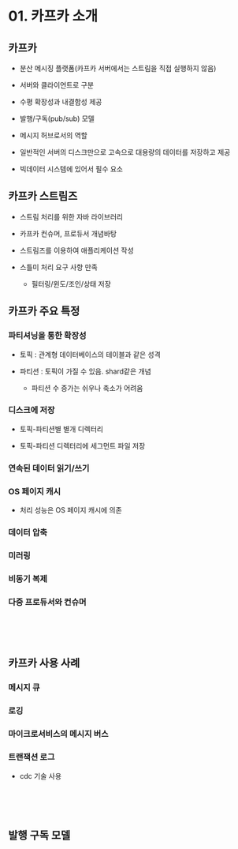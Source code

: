 # 01. 카프카 소개

## 카프카

- 분산 메시징 플랫폼(카프카 서버에서는 스트림을 직접 실행하지 않음)

- 서버와 클라이언트로 구분

- 수평 확장성과 내결함성 제공

- 발행/구독(pub/sub) 모델

- 메시지 허브로서의 역할

- 일반적인 서버의 디스크만으로 고속으로 대용량의 데이터를 저장하고 제공

- 빅데이터 시스템에 있어서 필수 요소

## 카프카 스트림즈

- 스트림 처리를 위한 자바 라이브러리

- 카프카 컨슈머, 프로듀서 개념바탕

- 스트림즈를 이용하여 애플리케이션 작성

- 스틀미 처리 요구 사항 만족

    - 필터링/윈도/조인/상태 저장


## 카프카 주요 특정

### 파티셔닝을 통한 확장성

- 토픽 : 관계형 데이터베이스의 테이블과 같은 성격

- 파티션 : 토픽이 가질 수 있음. shard같은 개념

    - 파티션 수 증가는 쉬우나 축소가 어려움

### 디스크에 저장

- 토픽-파티션별 별개 디렉터리

- 토픽-파티션 디렉터리에 세그먼트 파일 저장

### 연속된 데이터 읽기/쓰기

### OS 페이지 캐시

- 처리 성능은 OS 페이지 캐시에 의존

### 데이터 압축

### 미러링

### 비동기 복제

### 다중 프로듀서와 컨슈머

<br><br><br>

## 카프카 사용 사례

### 메시지 큐

### 로깅

### 마이크로서비스의 메시지 버스

### 트랜잭션 로그

- cdc 기술 사용

<br><br><br>

## 발행 구독 모델

 
